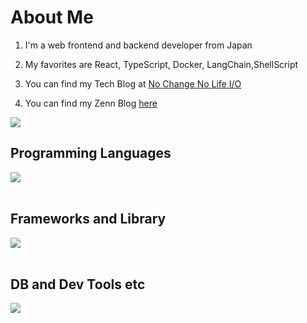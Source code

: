 # About Me

1. I'm a web frontend and backend developer from Japan

2. My favorites are React, TypeScript, Docker, LangChain,ShellScript

3. You can find my Tech Blog at [No Change No Life I/O](https://WindTunnelRetirement.com/)

4. You can find my Zenn Blog [here](https://zenn.dev/manase)

![](https://github-readme-stats.vercel.app/api/top-langs?username=WindTunnelRetirement&show_icons=true&locale=en&layout=compact)

## Programming Languages

<img src="https://skillicons.dev/icons?i=html,css,js,ruby,typescropt" /> <br /><br />

## Frameworks and Library

<img src="https://skillicons.dev/icons?i=react,next,vue,nuxt,nodejs,rails" /> <br /><br />

## DB and Dev Tools etc

<img src="https://skillicons.dev/icons?i=mysql,postgresql,docker,git,github,vscode,linux,aws,figma" /> <br /><br />
